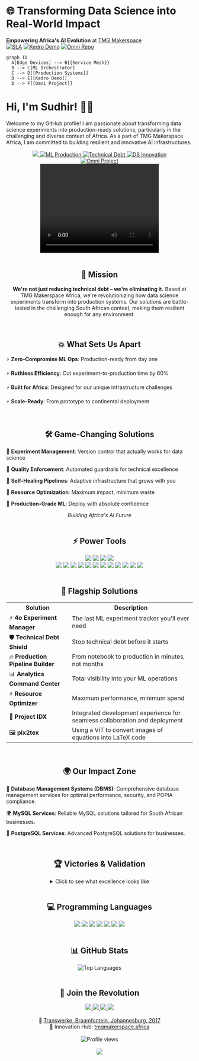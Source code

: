 # 🌐 Transforming Data Science into Real-World Impact

**Empowering Africa's AI Evolution** at [TMG Makerspace](https://tmgmakerspace.africa)  
[![SLA](https://img.shields.io/badge/uptime-99.99%25-brightgreen)](https://status.tmgmakerspace.africa)
[![Kedro Demo](https://img.shields.io/badge/Live_Kedro_Demo-00A98F?logo=kedro)](https://demo.kedro.org)
[![Omni Repo](https://img.shields.io/badge/Omni_Code-181717?logo=github)](https://github.com/gpt-omni/mini-omni)

```mermaid
graph TD
  A[Edge Devices] --> B{{Service Mesh}}
  B --> C[ML Orchestrator]
  C --> D[[Production Systems]]
  D --> E[[Kedro Demo]]
  D --> F[[Omni Project]]
```

# Hi, I'm Sudhir! 👋🏾

Welcome to my GitHub profile! I am passionate about transforming data science experiments into production-ready solutions, particularly in the challenging and diverse context of Africa. As a part of TMG Makerspace Africa, I am committed to building resilient and innovative AI infrastructures. 

<div align="center">
  <a href="mailto:sudzdpn@outlook.com">
    <img src="https://img.shields.io/badge/Email-D14836?style=for-the-badge&logo=gmail&logoColor=white"/>
  </a>
  <a href="https://saml.co.za">
    <img src="https://img.shields.io/badge/ML_Production_Pioneer-333333?style=for-the-badge" alt="ML Production"/>
  </a>
  <a href="https://tmgmakerspace.africa">
    <img src="https://img.shields.io/badge/Technical_Debt_Eliminator-FF4088?style=for-the-badge" alt="Technical Debt"/>
  </a>
  <a href="https://github.com/sudz">
    <img src="https://img.shields.io/badge/Africa's_DS_Innovator-4D4D4D?style=for-the-badge" alt="DS Innovation"/>
  </a>
</div>

<div align="center">
  <a href="https://github.com/gpt-omni/mini-omni">
    <img src="https://img.shields.io/badge/omni-000000?style=for-the-badge&logo=github&logoColor=white" alt="Omni Project"/>
  </a>
</div>

<div align="center">
  <video width="320" height="240" controls>
    <source src="https://example.com/path-to-your-demo-video.mp4" type="video/mp4">
    Your browser does not support the video tag.
  </video>
</div>

<br>

<h2 align="center">🎯 Mission</h2>
<p align="center"><strong>We're not just reducing technical debt – we're eliminating it.</strong> Based at TMG Makerspace Africa, we're revolutionizing how data science experiments transform into production systems. Our solutions are battle-tested in the challenging South African context, making them resilient enough for any environment.</p>

<br>

<h2 align="center">💥 What Sets Us Apart</h2>
<p>⚡ <strong>Zero-Compromise ML Ops</strong>: Production-ready from day one</p>
<p>⚡ <strong>Ruthless Efficiency</strong>: Cut experiment-to-production time by 60%</p>
<p>⚡ <strong>Built for Africa</strong>: Designed for our unique infrastructure challenges</p>
<p>⚡ <strong>Scale-Ready</strong>: From prototype to continental deployment</p>

<br>

<h2 align="center">🛠️ Game-Changing Solutions</h2>
<p>🔧 <strong>Experiment Management</strong>: Version control that actually works for data science</p>
<p>🔧 <strong>Quality Enforcement</strong>: Automated guardrails for technical excellence</p>
<p>🔧 <strong>Self-Healing Pipelines</strong>: Adaptive infrastructure that grows with you</p>
<p>🔧 <strong>Resource Optimization</strong>: Maximum impact, minimum waste</p>
<p>🔧 <strong>Production-Grade ML</strong>: Deploy with absolute confidence</p>
<div align="center">
  <em>Building Africa's AI Future</em>
</div>

<br>

<h2 align="center">⚡ Power Tools</h2>
<div align="center">
  <a href="https://www.python.org/"><img src="https://img.shields.io/badge/-Python-3776AB?style=for-the-badge&logo=python&logoColor=white" /></a>
  <a href="https://kedro.readthedocs.io/"><img src="https://img.shields.io/badge/-Kedro-004D40?style=for-the-badge&logo=kedro&logoColor=white" /></a>
  <a href="https://mlflow.org/"><img src="https://img.shields.io/badge/-MLflow-0194E2?style=for-the-badge&logo=mlflow&logoColor=white" /></a>
  <a href="https://fastapi.tiangolo.com/"><img src="https://img.shields.io/badge/-FastAPI-009688?style=for-the-badge&logo=fastapi&logoColor=white" /></a>
  <br>
  <a href="https://www.docker.com/"><img src="https://img.shields.io/badge/-Docker-2496ED?style=for-the-badge&logo=docker&logoColor=white" /></a>
  <a href="https://kubernetes.io/"><img src="https://img.shields.io/badge/-Kubernetes-326CE5?style=for-the-badge&logo=kubernetes&logoColor=white" /></a>
  <a href="https://about.gitlab.com/stages-devops-lifecycle/continuous-integration/"><img src="https://img.shields.io/badge/-GitLab_CI-FCA121?style=for-the-badge&logo=gitlab&logoColor=white" /></a>
  <a href="https://huggingface.co/sudzdpn"><img src="https://img.shields.io/badge/-Hugging_Face-FF6F00?style=for-the-badge&logo=huggingface&logoColor=white" /></a>
  <a href="https://azure.microsoft.com/"><img src="https://img.shields.io/badge/-Microsoft_Azure-0078D4?style=for-the-badge&logo=microsoftazure&logoColor=white" /></a>
  <a href="https://www.twitch.tv/"><img src="https://img.shields.io/badge/-Twitch-9146FF?style=for-the-badge&logo=twitch&logoColor=white" /></a>
  <a href="https://powerbi.microsoft.com/"><img src="https://img.shields.io/badge/-Microsoft_Power_BI-F2C811?style=for-the-badge&logo=powerbi&logoColor=black" /></a>
  <a href="https://www.redhat.com/"><img src="https://img.shields.io/badge/-Red_Hat-EE0000?style=for-the-badge&logo=redhat&logoColor=white" /></a>
  <a href="https://www.openai.com/"><img src="https://img.shields.io/badge/-OpenAI-412991?style=for-the-badge&logo=openai&logoColor=white" /></a>
  <a href="https://www.kaggle.com/"><img src="https://img.shields.io/badge/-Kaggle-20BEFF?style=for-the-badge&logo=kaggle&logoColor=white" /></a>
  <a href="https://firebase.google.com/"><img src="https://img.shields.io/badge/-Firebase-FFCA28?style=for-the-badge&logo=firebase&logoColor=black" /></a>
  <a href="https://julius.ai/?via=sudhir"><img src="https://img.shields.io/badge/-Julius.AI-000000?style=for-the-badge&logo=ai&logoColor=white" /></a>
</div>

<br>

<h2 align="center">🚀 Flagship Solutions</h2>
<table align="center">
  <tr>
    <th>Solution</th>
    <th>Description</th>
  </tr>
  <tr>
    <td>⚡ <strong>4o Experiment Manager</strong></td>
    <td>The last ML experiment tracker you'll ever need</td>
  </tr>
  <tr>
    <td>🛡️ <strong>Technical Debt Shield</strong></td>
    <td>Stop technical debt before it starts</td>
  </tr>
  <tr>
    <td>🔥 <strong>Production Pipeline Builder</strong></td>
    <td>From notebook to production in minutes, not months</td>
  </tr>
  <tr>
    <td>📊 <strong>Analytics Command Center</strong></td>
    <td>Total visibility into your ML operations</td>
  </tr>
  <tr>
    <td>⚡ <strong>Resource Optimizer</strong></td>
    <td>Maximum performance, minimum spend</td>
  </tr>
  <tr>
    <td>🧩 <strong>Project IDX</strong></td>
    <td>Integrated development experience for seamless collaboration and deployment</td>
  </tr>
  <tr>
    <td>🖼️ <strong>pix2tex</strong></td>
    <td>Using a ViT to convert images of equations into LaTeX code</td>
  </tr>
</table>

<br>

<h2 align="center">🌍 Our Impact Zone</h2>
<p>🏢 <strong>Database Management Systems (DBMS)</strong>: Comprehensive database management services for optimal performance, security, and POPIA compliance.</p>
<p>🌍 <strong>MySQL Services</strong>: Reliable MySQL solutions tailored for South African businesses.</p>
<p>🎯 <strong>PostgreSQL Services</strong>: Advanced PostgreSQL solutions for businesses.</p>

<br>

<h2 align="center">🏆 Victories & Validation</h2>
<div align="center">
  <details>
    <summary>Click to see what excellence looks like</summary>
    <br>
    <ul>
      <li>🎓 <a href="https://learn.microsoft.com/en-us/certifications/azure-ai-engineer/">Microsoft Azure AI Engineer Associate</a></li>
      <li>🎓 <a href="https://learn.microsoft.com/en-us/certifications/azure-solutions-architect/">Microsoft Certified: Azure Solutions Architect Expert</a></li>
      <li>🎓 <a href="https://www.isc2.org/Certifications/CISSP">Certified Information Systems Security Professional (CISSP)</a></li>
      <li>🏆 <a href="https://www.redbull.com/za-en/events/red-bull-basement">Red Bull Basement National Finalist 🇿🇦</a></li>
      <li>⚡ <a href="https://www.microsoft.com/startups/founders-hub">Microsoft Founders Hub - Level 3</a></li>
      <li>🎓 <a href="https://learn.microsoft.com/en-us/certifications/azure-fundamentals/">Microsoft Certified: Azure Fundamentals</a></li>
      <li>🎓 <a href="https://learn.microsoft.com/en-us/certifications/azure-ai-fundamentals/">Microsoft Certified: Azure AI Fundamentals</a></li>
      <li>🎓 <a href="https://learn.microsoft.com/en-us/certifications/power-platform-fundamentals/">Microsoft Certified: Power Platform Fundamentals</a></li>
      <li>🚗 <a href="https://aws.amazon.com/deepracer/">AWS DeepRacer Championship Participant</a></li>
      <li>☁️ <a href="https://aws.amazon.com/certification/certified-cloud-practitioner/">AWS Cloud Practitioner</a></li>
      <li>🎓 <a href="https://www.microsoft.com/en-us/learning/mcsd-sql-2016-certification.aspx">Microsoft Certified Solutions Developer (MSCD): SQL Server 2016</a></li>
    </ul>
  </details>
</div>

<br>

<h2 align="center">💻 Programming Languages</h2>
<div align="center">
  <a href="https://www.python.org/"><img src="https://img.shields.io/badge/-Python-3776AB?style=for-the-badge&logo=python&logoColor=white" /></a>
  <a href="https://www.javascript.com/"><img src="https://img.shields.io/badge/-JavaScript-F7DF1E?style=for-the-badge&logo=javascript&logoColor=black" /></a>
  <a href="https://dart.dev/"><img src="https://img.shields.io/badge/-Dart-0175C2?style=for-the-badge&logo=dart&logoColor=white" /></a>
  <a href="https://www.microsoft.com/en-us/sql-server/sql-server-2019"><img src="https://img.shields.io/badge/-SQL-CC2927?style=for-the-badge&logo=microsoftsqlserver&logoColor=white" /></a>
  <a href="https://www.r-project.org/"><img src="https://img.shields.io/badge/-R-276DC3?style=for-the-badge&logo=r&logoColor=white" /></a>
  <a href="https://developer.mozilla.org/en-US/docs/Web/CSS"><img src="https://img.shields.io/badge/-CSS-1572B6?style=for-the-badge&logo=css3&logoColor=white" /></a>
  <a href="https://www.postgresql.org/"><img src="https://img.shields.io/badge/-PostgreSQL-336791?style=for-the-badge&logo=postgresql&logoColor=white" /></a>
</div>

<br>

<h2 align="center">📊 GitHub Stats</h2>
<div align="center">
  <img src="https://github-readme-stats.vercel.app/api/top-langs/?username=Sudz&layout=compact&theme=dracula" alt="Top Languages" />
</div>

<br>

<h2 align="center">🤝 Join the Revolution</h2>
<div align="center">
  <a href="mailto:sudzdpn@outlook.com">
    <img src="https://img.shields.io/badge/Connect-D14836?style=for-the-badge&logo=gmail&logoColor=white"/>
  </a>
  <a href="https://saml.co.za">
    <img src="https://img.shields.io/badge/Visit-000000?style=for-the-badge&logo=safari&logoColor=white"/>
  </a>
  <a href="https://www.linkedin.com/in/sudhirdpn?utm_source=share&utm_campaign=share_via&utm_content=profile&utm_medium=android_app">
    <img src="https://img.shields.io/badge/Partner-0077B5?style=for-the-badge&logo=linkedin&logoColor=white"/>
  </a>
  <a href="https://x.com/sudzdpn">
    <img src="https://img.shields.io/badge/Follow-1DA1F2?style=for-the-badge&logo=twitter&logoColor=white"/>
  </a>
</div>

<div align="center">
  <br>
  🏢 <a href="https://g.co/kgs/CKQ5KiE">Transwerke, Braamfontein, Johannesburg, 2017</a>
  <br>
  🚀 Innovation Hub: <a href="https://tmgmakerspace.africa">tmgmakerspace.africa</a>
  <br><br>
  <img src="https://komarev.com/ghpvc/?username=Sudz&style=flat-square&color=blue" alt="Profile views"/>
  <br><br>
  <a href="https://g.dev/sudz">
    <img src="https://img.shields.io/badge/Develop-4285F4?style=for-the-badge&logo=google&logoColor=white"/>
  </a>
</div>
